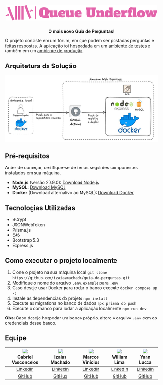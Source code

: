 <h1 align="center"><img width="500px" src="docs/img/logo-full.svg"></h1>

<p align="center">
  <strong>O mais novo Guia de Perguntas!</strong>
</p>

O projeto consiste em um fórum, em que podem ser postadas perguntas e feitas respostas. A aplicação foi hospedada em um [ambiente de testes](https://queueunderflow-test.izaias.me
) e também em um [ambiente de produção](https://queueunderflow.izaias.me
).

## Arquitetura da Solução

![Arquitetura da solução](./docs/img/architecture.png)

## Pré-requisitos

Antes de começar, certifique-se de ter os seguintes componentes instalados em sua máquina.

- **Node.js** (versão 20.9.0): [Download Node.js](https://nodejs.org/)
- **MySQL**: [Download MySQL](https://dev.mysql.com/downloads/)
- **Docker** (Download alternativo ao MySQL): [Download Docker](https://www.docker.com/get-started)

## Tecnologias Utilizadas

- BCrypt
- JSONWebToken
- Prisma.js
- EJS
- Bootstrap 5.3
- Express.js

## Como executar o projeto localmente

1. Clone o projeto na sua máquina local `git clone https://github.com/izaiasmachado/guia-de-perguntas.git`
2. Modifique o nome do arquivo `.env.example` para `.env`
3. Caso deseje usar Docker para rodar o banco execute `docker compose up -d`
4. Instale as dependências do projeto `npm install`
5. Execute as migrations no banco de dados `npx prisma db push`
6. Execute o comando para rodar a aplicação localmente `npm run dev`

**Obs:** Caso deseje hospedar um banco próprio, altere o arquivo `.env` com as credenciais desse banco.

## Equipe

| <img src="https://avatars0.githubusercontent.com/u/108894922?v=3&s=115" width = "120px"><br><strong>Gabriel Vasconcelos</strong> | <img src="https://avatars0.githubusercontent.com/u/47287096?v=3&s=115" width = "120px" ><br><strong>Izaias Machado</strong> | <img src="https://avatars.githubusercontent.com/u/66041553?v=4" width = "120px" ><br><strong>Marcos Vinícius</strong> | <img src="https://avatars0.githubusercontent.com/u/70725719?v=3&s=115" width = "120px"><br><strong>William Lima</strong> | <img src="https://avatars0.githubusercontent.com/u/112739407?v=3&s=115" width = "120px"><br><strong>Yann Lucca</strong> |
| :------------------------------------------------------------------------------------------------------------------------------: | :-------------------------------------------------------------------------------------------------------------------------: | :-------------------------------------------------------------------------------------------------------------------: | :----------------------------------------------------------------------------------------------------------------------: | :---------------------------------------------------------------------------------------------------------------------: |
|                                [LinkedIn](https://www.linkedin.com/in/gabrielvasconcelossantos/)                                 |                                   [LinkedIn](https://www.linkedin.com/in/izaiasmachado/)                                    |                         [LinkedIn](https://www.linkedin.com/in/marcosvinciusandradedesousa/)                          |                               [LinkedIn](https://www.linkedin.com/in/william-bruno-sales/)                               |                                    [LinkedIn](https://linkedin.com/in/yann-miranda)                                     |
|                                               [GitHub](https://github.com/GabVS4)                                                |                                         [GitHub](https://github.com/izaiasmachado)                                          |                                      [GitHub](https://github.com/MarcosVini9999)                                      |                                        [GitHub](https://github.com/williambrunos)                                        |                                          [GitHub](https://github.com/yannluk4)                                          |
